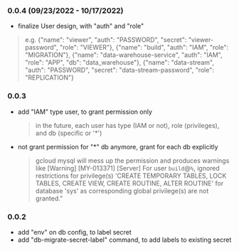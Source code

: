 ### 0.0.4 (09/23/2022 - 10/17/2022)

* finalize User design, with "auth" and "role"

> e.g.
> {"name": "viewer", "auth": "PASSWORD", "secret": "viewer-password", "role": "VIEWER"},
> {"name": "build", "auth": "IAM", "role": "MIGRATION"},
> {"name": "data-warehouse-service", "auth": "IAM", "role": "APP", "db": "data_warehouse"},
> {"name": "data-stream", "auth": "PASSWORD", "secret": "data-stream-password", "role": "REPLICATION"}

### 0.0.3

* add "IAM" type user, to grant permission only
  > in the future, each user has type (IAM or not), role (privileges), and db (specific or '*')
* not grant permission for "*" db anymore, grant for each db explicitly
  > gcloud mysql will mess up the permission and produces warnings like
  > [Warning] [MY-013371] [Server] For user `build`@`%`, ignored restrictions for privilege(s) 'CREATE TEMPORARY TABLES, LOCK TABLES, CREATE VIEW, CREATE ROUTINE, ALTER ROUTINE' for database 'sys' as corresponding global privilege(s) are not granted."

### 0.0.2

* add "env" on db config, to label secret
* add "db-migrate-secret-label" command, to add labels to existing secret
